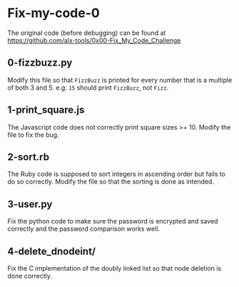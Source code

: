 # Fix-my-code-0
The original code (before debugging) can be found at https://github.com/alx-tools/0x00-Fix_My_Code_Challenge

## 0-fizzbuzz.py
Modify this file so that `FizzBuzz` is printed for every number that is a multiple of both 3 and 5. e.g. `15` should print `FizzBuzz`, not `Fizz`.

## 1-print_square.js
The Javascript code does not correctly print square sizes >= 10. Modify the file to fix the bug.

## 2-sort.rb
The Ruby code is supposed to sort integers in ascending order but fails to do so correctly. Modify the file so that the sorting is done as intended.

## 3-user.py
Fix the python code to make sure the password is encrypted and saved correctly and the password comparison works well.

## 4-delete_dnodeint/
Fix the C implementation of the doubly linked list so that node deletion is done correctly.
